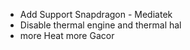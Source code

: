 - Add Support Snapdragon - Mediatek
- Disable thermal engine and thermal hal
- more Heat more Gacor
